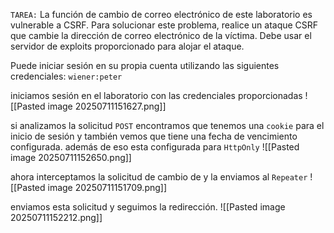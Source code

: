 `TAREA:`
La función de cambio de correo electrónico de este laboratorio es vulnerable a CSRF. Para solucionar este problema, realice un ataque CSRF que cambie la dirección de correo electrónico de la víctima. Debe usar el servidor de exploits proporcionado para alojar el ataque.

Puede iniciar sesión en su propia cuenta utilizando las siguientes credenciales: `wiener:peter`

iniciamos sesión en el laboratorio con las credenciales proporcionadas
![[Pasted image 20250711151627.png]]

si analizamos la solicitud `POST` encontramos que tenemos una `cookie` para el inicio de sesión y también vemos que tiene una fecha de vencimiento configurada. además de eso esta configurada para `HttpOnly`
![[Pasted image 20250711152650.png]]

ahora interceptamos la solicitud de cambio de y la enviamos al `Repeater`
![[Pasted image 20250711151709.png]]

enviamos esta solicitud y seguimos la redirección. 
![[Pasted image 20250711152212.png]]